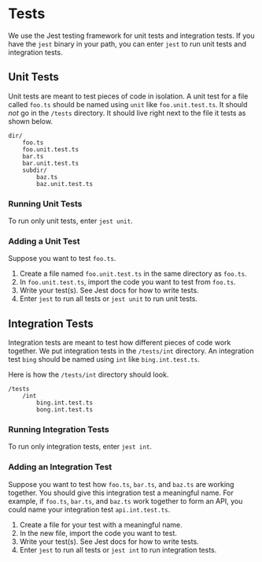 # Tests

We use the Jest testing framework for unit tests and integration tests. If you
have the `jest` binary in your path, you can enter `jest` to run unit tests and
integration tests.

## Unit Tests

Unit tests are meant to test pieces of code in isolation. A unit test for a
file called `foo.ts` should be named using `unit` like `foo.unit.test.ts`. It
should *not* go in the `/tests` directory. It should live right next to the
file it tests as shown below.

```
dir/
    foo.ts
    foo.unit.test.ts
    bar.ts
    bar.unit.test.ts
    subdir/
        baz.ts
        baz.unit.test.ts
```

### Running Unit Tests

To run only unit tests, enter `jest unit`.

### Adding a Unit Test

Suppose you want to test `foo.ts`.

1. Create a file named `foo.unit.test.ts` in the same directory as `foo.ts`.
2. In `foo.unit.test.ts`, import the code you want to test from `foo.ts`.
3. Write your test(s). See Jest docs for how to write tests.
4. Enter `jest` to run all tests or `jest unit` to run unit tests.

## Integration Tests

Integration tests are meant to test how different pieces of code work together.
We put integration tests in the `/tests/int` directory. An integration test
`bing` should be named using `int` like `bing.int.test.ts`.

Here is how the `/tests/int` directory should look.

```
/tests
    /int
        bing.int.test.ts
        bong.int.test.ts
```

### Running Integration Tests

To run only integration tests, enter `jest int`.

### Adding an Integration Test

Suppose you want to test how `foo.ts`, `bar.ts`, and `baz.ts` are working
together. You should give this integration test a meaningful name. For example,
if `foo.ts`, `bar.ts`, and `baz.ts` work together to form an API, you could
name your integration test `api.int.test.ts`.

1. Create a file for your test with a meaningful name.
2. In the new file, import the code you want to test.
3. Write your test(s). See Jest docs for how to write tests.
4. Enter `jest` to run all tests or `jest int` to run integration tests.
